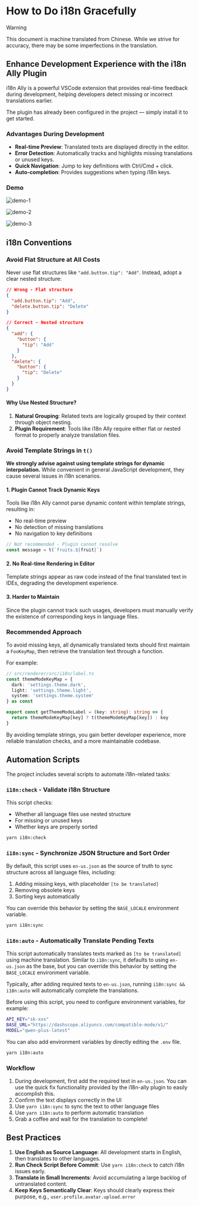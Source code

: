 # How to Do i18n Gracefully

> [!WARNING]
> This document is machine translated from Chinese. While we strive for accuracy, there may be some imperfections in the translation.

## Enhance Development Experience with the i18n Ally Plugin

i18n Ally is a powerful VSCode extension that provides real-time feedback during development, helping developers detect missing or incorrect translations earlier.

The plugin has already been configured in the project — simply install it to get started.

### Advantages During Development

- **Real-time Preview**: Translated texts are displayed directly in the editor.
- **Error Detection**: Automatically tracks and highlights missing translations or unused keys.
- **Quick Navigation**: Jump to key definitions with Ctrl/Cmd + click.
- **Auto-completion**: Provides suggestions when typing i18n keys.

### Demo

![demo-1](./.assets.how-to-i18n/demo-1.png)

![demo-2](./.assets.how-to-i18n/demo-2.png)

![demo-3](./.assets.how-to-i18n/demo-3.png)

## i18n Conventions

### **Avoid Flat Structure at All Costs**

Never use flat structures like `"add.button.tip": "Add"`. Instead, adopt a clear nested structure:

```json
// Wrong - Flat structure
{
  "add.button.tip": "Add",
  "delete.button.tip": "Delete"
}

// Correct - Nested structure
{
  "add": {
    "button": {
      "tip": "Add"
    }
  },
  "delete": {
    "button": {
      "tip": "Delete"
    }
  }
}
```

#### Why Use Nested Structure?

1. **Natural Grouping**: Related texts are logically grouped by their context through object nesting.
2. **Plugin Requirement**: Tools like i18n Ally require either flat or nested format to properly analyze translation files.

### **Avoid Template Strings in `t()`**

**We strongly advise against using template strings for dynamic interpolation.** While convenient in general JavaScript development, they cause several issues in i18n scenarios.

#### 1. **Plugin Cannot Track Dynamic Keys**

Tools like i18n Ally cannot parse dynamic content within template strings, resulting in:

- No real-time preview
- No detection of missing translations
- No navigation to key definitions

```javascript
// Not recommended - Plugin cannot resolve
const message = t(`fruits.${fruit}`)
```

#### 2. **No Real-time Rendering in Editor**

Template strings appear as raw code instead of the final translated text in IDEs, degrading the development experience.

#### 3. **Harder to Maintain**

Since the plugin cannot track such usages, developers must manually verify the existence of corresponding keys in language files.

### Recommended Approach

To avoid missing keys, all dynamically translated texts should first maintain a `FooKeyMap`, then retrieve the translation text through a function.

For example:

```ts
// src/renderer/src/i18n/label.ts
const themeModeKeyMap = {
  dark: 'settings.theme.dark',
  light: 'settings.theme.light',
  system: 'settings.theme.system'
} as const

export const getThemeModeLabel = (key: string): string => {
  return themeModeKeyMap[key] ? t(themeModeKeyMap[key]) : key
}
```

By avoiding template strings, you gain better developer experience, more reliable translation checks, and a more maintainable codebase.

## Automation Scripts

The project includes several scripts to automate i18n-related tasks:

### `i18n:check` - Validate i18n Structure

This script checks:

- Whether all language files use nested structure
- For missing or unused keys
- Whether keys are properly sorted

```bash
yarn i18n:check
```

### `i18n:sync` - Synchronize JSON Structure and Sort Order

By default, this script uses `en-us.json` as the source of truth to sync structure across all language files, including:

1. Adding missing keys, with placeholder `[to be translated]`
2. Removing obsolete keys
3. Sorting keys automatically

You can override this behavior by setting the `BASE_LOCALE` environment variable.

```bash
yarn i18n:sync
```

### `i18n:auto` - Automatically Translate Pending Texts

This script automatically translates texts marked as `[to be translated]` using machine translation. Similar to `i18n:sync`, it defaults to using `en-us.json` as the base, but you can override this behavior by setting the `BASE_LOCALE` environment variable.

Typically, after adding required texts to `en-us.json`, running `i18n:sync && i18n:auto` will automatically complete the translations.

Before using this script, you need to configure environment variables, for example:

```bash
API_KEY="sk-xxx"
BASE_URL="https://dashscope.aliyuncs.com/compatible-mode/v1/"
MODEL="qwen-plus-latest"
```

You can also add environment variables by directly editing the `.env` file.

```bash
yarn i18n:auto
```

### Workflow

1. During development, first add the required text in `en-us.json`. You can use the quick fix functionality provided by the i18n-ally plugin to easily accomplish this.
2. Confirm the text displays correctly in the UI
3. Use `yarn i18n:sync` to sync the text to other language files
4. Use `yarn i18n:auto` to perform automatic translation
5. Grab a coffee and wait for the translation to complete!

## Best Practices

1. **Use English as Source Language**: All development starts in English, then translates to other languages.
2. **Run Check Script Before Commit**: Use `yarn i18n:check` to catch i18n issues early.
3. **Translate in Small Increments**: Avoid accumulating a large backlog of untranslated content.
4. **Keep Keys Semantically Clear**: Keys should clearly express their purpose, e.g., `user.profile.avatar.upload.error`
